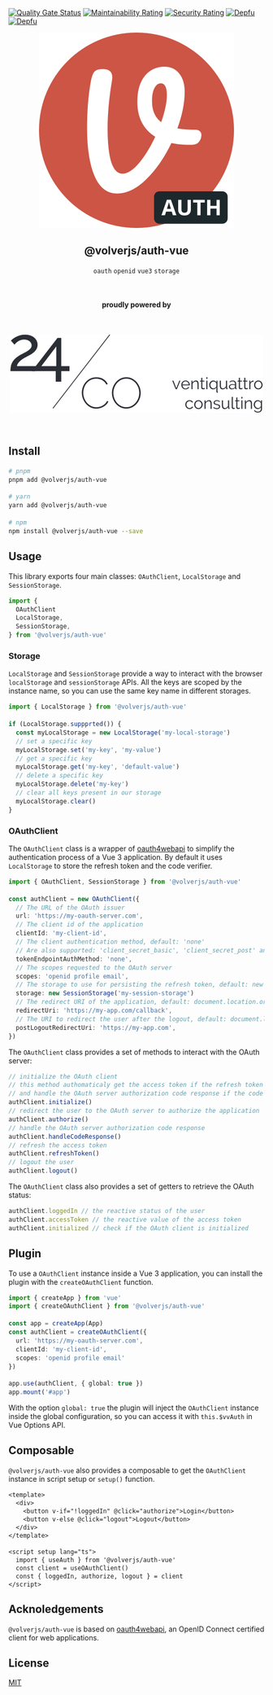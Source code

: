 [![Quality Gate Status](https://sonarcloud.io/api/project_badges/measure?project=volverjs_auth-vue&metric=alert_status)](https://sonarcloud.io/summary/new_code?id=volverjs_auth-vue) [![Maintainability Rating](https://sonarcloud.io/api/project_badges/measure?project=volverjs_auth-vue&metric=sqale_rating)](https://sonarcloud.io/summary/new_code?id=volverjs_auth-vue) [![Security Rating](https://sonarcloud.io/api/project_badges/measure?project=volverjs_auth-vue&metric=security_rating)](https://sonarcloud.io/summary/new_code?id=volverjs_auth-vue) [![Depfu](https://badges.depfu.com/badges/0d2dd36acf771e7b66ddbb861ec96160/status.svg)](https://depfu.com) [![Depfu](https://badges.depfu.com/badges/0d2dd36acf771e7b66ddbb861ec96160/overview.svg)](https://depfu.com/github/volverjs/auth-vue?project_id=38568)

<div align="center">
  
[![volverjs](docs/static/volverjs-auth.svg)](https://volverjs.github.io/auth-vue)

## @volverjs/auth-vue

`oauth` `openid` `vue3` `storage`

<br>

#### proudly powered by

<br>

[![24/Consulting](docs/static/24consulting.svg)](https://24consulting.it)

<br>

</div>

## Install

```bash
# pnpm
pnpm add @volverjs/auth-vue

# yarn
yarn add @volverjs/auth-vue

# npm
npm install @volverjs/auth-vue --save
```

## Usage

This library exports four main classes: `OAuthClient`, `LocalStorage` and `SessionStorage`.

```typescript
import {
  OAuthClient
  LocalStorage,
  SessionStorage,
} from '@volverjs/auth-vue'
```

### Storage

`LocalStorage` and `SessionStorage` provide a way to interact with the browser `localStorage` and `sessionStorage` APIs.
All the keys are scoped by the instance name, so you can use the same key name in different storages.

```typescript
import { LocalStorage } from '@volverjs/auth-vue'

if (LocalStorage.suppprted()) {
  const myLocalStorage = new LocalStorage('my-local-storage')
  // set a specific key
  myLocalStorage.set('my-key', 'my-value')
  // get a specific key
  myLocalStorage.get('my-key', 'default-value')
  // delete a specific key
  myLocalStorage.delete('my-key')
  // clear all keys present in our storage
  myLocalStorage.clear()
}
```

### OAuthClient

The `OAuthClient` class is a wrapper of [oauth4webapi](https://github.com/panva/oauth4webapi) to simplify the authentication process of a Vue 3 application.
By default it uses `LocalStorage` to store the refresh token and the code verifier.

```typescript
import { OAuthClient, SessionStorage } from '@volverjs/auth-vue'

const authClient = new OAuthClient({
  // The URL of the OAuth issuer
  url: 'https://my-oauth-server.com',
  // The client id of the application
  clientId: 'my-client-id',
  // The client authentication method, default: 'none'
  // Are also supported: 'client_secret_basic', 'client_secret_post' and 'private_key_jwt'
  tokenEndpointAuthMethod: 'none',
  // The scopes requested to the OAuth server
  scopes: 'openid profile email',
  // The storage to use for persisting the refresh token, default: new LocalStorage('oauth')
  storage: new SessionStorage('my-session-storage')
  // The redirect URI of the application, default: document.location.origin
  redirectUri: 'https://my-app.com/callback',
  // The URI to redirect the user after the logout, default: document.location.origin
  postLogoutRedirectUri: 'https://my-app.com',
})
```

The `OAuthClient` class provides a set of methods to interact with the OAuth server:

```typescript
// initialize the OAuth client
// this method authomaticaly get the access token if the refresh token is present
// and handle the OAuth server authorization code response if the code is present
authClient.initialize()
// redirect the user to the OAuth server to authorize the application
authClient.authorize()
// handle the OAuth server authorization code response
authClient.handleCodeResponse()
// refresh the access token
authClient.refreshToken()
// logout the user
authClient.logout()
```

The `OAuthClient` class also provides a set of getters to retrieve the OAuth status:

```typescript
authClient.loggedIn // the reactive status of the user
authClient.accessToken // the reactive value of the access token
authClient.initialized // check if the OAuth client is initialized
```

## Plugin

To use a `OAuthClient` instance inside a Vue 3 application, you can install the plugin with the `createOAuthClient` function.

```typescript
import { createApp } from 'vue'
import { createOAuthClient } from '@volverjs/auth-vue'

const app = createApp(App)
const authClient = createOAuthClient({
  url: 'https://my-oauth-server.com',
  clientId: 'my-client-id',
  scopes: 'openid profile email'
})

app.use(authClient, { global: true })
app.mount('#app')
```

With the option `global: true` the plugin will inject the `OAuthClient` instance inside the global configuration, so you can access it with `this.$vvAuth` in Vue Options API.

## Composable

`@volverjs/auth-vue` also provides a composable to get the `OAuthClient` instance in script setup or `setup()` function.

```vue
<template>
  <div>
    <button v-if="!loggedIn" @click="authorize">Login</button>
    <button v-else @click="logout">Logout</button>
  </div>
</template>

<script setup lang="ts">
  import { useAuth } from '@volverjs/auth-vue'
  const client = useOAuthClient()
  const { loggedIn, authorize, logout } = client
</script>
```

## Acknoledgements

`@volverjs/auth-vue` is based on [oauth4webapi](https://github.com/panva/oauth4webapi), an OpenID Connect certified client for web applications.

## License

[MIT](http://opensource.org/licenses/MIT)
